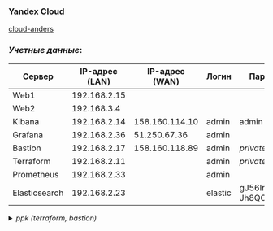 ### Yandex Cloud

[cloud-anders](https://console.cloud.yandex.ru/folders/b1g0bhh4bik34mog3r9m)

### *Учетные данные*:

| Сервер        | IP-адрес (LAN) | IP-адрес (WAN) | Логин   | Пароль               | 
| ------------- | -------------- | -------------- | ------- | -------------------- |
| Web1          | 192.168.2.15   |                |         |                      |
| Web2          | 192.168.3.4    |                |         |                      |
| Kibana        | 192.168.2.14   | 158.160.114.10 | admin   | admin                |
| Grafana       | 192.168.2.36   | 51.250.67.36   | admin   |                      |
| Bastion       | 192.168.2.17   | 158.160.118.89 | admin   | *private.key*        |
| Terraform     | 192.168.2.11   |                | admin   | *private.key*        |
| Prometheus    | 192.168.2.33   |                | admin   |                      |
| Elasticsearch | 192.168.2.23   |                | elastic | gJ56Irber-Jh8QOio=YS |
 

<details>

*<summary>ppk (terraform, bastion)</summary>*

``` GO

PuTTY-User-Key-File-3: ssh-rsa
Encryption: none
Comment: rsa-key-20230821
Public-Lines: 6
AAAAB3NzaC1yc2EAAAADAQABAAABAQDCtAda4X6uzM8J2IvQrJhixXrLrov1OCjA
DgwYqlPz9rUMG7glFeOJFf1YiQSJArRymqED/dIj0hYhBxfBvrZLnG+P3rEi0Usd
lM0CEEn5pMlRZdvg3/EQvarNL88exchWOjSyDE7xBinLr+SANuLl4x8bV5YwPK2y
UUNyw6taDYfHJBOpMMsKOBYj6PYg6dBSZs/+XwIbZVoRL8XLIq1YfC75Ao/MF/hm
B3mPwkHssmWWUIPtu/eU0jr1EbwPdjZfaIMpkLtIzcP1JRyBXWqJ4mR+OhycYlEN
W+0TJcQ/EVrV1VObOfPbS1chUwBlvw3Eut+ILtPN2NPT6unVdSKR
Private-Lines: 14
AAABAHmGNmUCA7kEumDx2OqJH5/elHNW4aJPyBd/bQtkHHxUStJg5sG29MrWf8dn
1f3SQ2CYpNFB9oxHD2rT638REuUEohlRLIyHx3OSMZcNJa78rG7yvZeRDvyc9WOW
aJdTaWRwdf1/czI635FzmpJwL5S++uZs95/p75wx3oBeIrBUUuN1lP1mlC9i0uNH
HV1xmRNXO55Nlp8VFTlO8QZTuUshSsGHKvtH+F/5gEnPdwif/CDRzTvZb5ZmQ2XB
bc6jcGBIgRBkof9Nv5seCy7uWO25u6P0/TBK8b7JOIn/oho5kNi+sQKaJO4Obuj+
me0WXfnEHKBSpIjaA1/uO+RE+EEAAACBAPvyJmmZO8Gw7o5Y2N+SnWEUmpIzoVaV
SkEBcYEm6dtlbZpmGWwVGe3JaB93QBKBf+6g2Pilrki7oxVob0nMFlnCHmYTN41u
xB8VhUBtGU3bUD0+tIQ9rvbLtz5wdT/Z8sKLVyHCG0iZ5E02u35G8Ja4TTL/4tdh
SGsMUbstmyfpAAAAgQDF1hOvUDCbSekHyH8zuQf7riv5915Hp4CmrjLfZDACunVj
S9wJmH7V1cTLWIow0e9Z4i9tmzX/NRIr6f4ECi1oDBBiSYAMMCrboqndb/kv83ph
sOhdSfDNuCpHPTInMhv9rnLkwVlzaRWyzyoP0zc2J4IK6AreRJtly3ZWKW0kaQAA
AIEA0l6TGOxqc1XxBHU6tnzZ18QddbaeNZ1rITa0SWiNh8A5JMmd1tLH2kMvTT7W
tPe0w7sAyQs3rmTmSdDEOWHpm7v78O7buK4g++r7RWC3vJM4t1k4m4jsSaYeSm5S
GXrfSd35nW/jNqOS4P974JaAS7uUm0UlhxLxgegNyWOxaY4=
Private-MAC: 955142b6b7ea5fcfef5e4273ea8777d6dcfd6c5f938df8ea80c84d0485d4e8a9
```
</details>